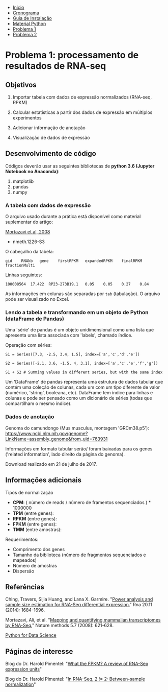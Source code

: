 
- [Inicio](../index.md)
- [Cronograma](cronograma.md)
- [Guia de Instalação](guia_de_instalacao.md)
- [Material Python](python.md)
- [Problema 1](problema1.md)
- [Problema 2](problema2.md)


# Problema 1: processamento de resultados de RNA-seq


## Objetivos

1. Importar tabela com dados de expressão normalizados (RNA-seq, RPKM)

2. Calcular estatísticas a partir dos dados de expressão em múltiplos experimentos

3. Adicionar informação de anotação

4. Visualização de dados de expressão



## Desenvolvimento de código

Códigos deverão usar as seguintes bibliotecas de **python 3.6 (Jupyter Notebook no Anaconda)**:

1. matplotlib
2. pandas
3. numpy

### A tabela com dados de expressão

O arquivo usado durante a prática está disponível como material suplementar do artigo:

[Mortazavi et al, 2008](http://www.nature.com/nmeth/journal/v5/n7/full/nmeth.1226.html)

* nmeth.1226-S3

O cabeçalho da tabela:

`gid	RNAkb	gene	firstRPKM	expandedRPKM	finalRPKM	fractionMulti`

Linhas seguintes:

`100008564	17.422	RP23-273B19.1	0.05	0.05	0.27	0.84`

As informações em colunas são separadas por `tab` (tabulação). O arquivo pode ser visualizado no Excel.

### Lendo a tabela e transformando em um objeto de Python (dataFrame de Pandas)

Uma 'série' de pandas é um objeto unidimensional como uma lista que apresenta uma lista associada com 'labels', chamado índice.

Operação com séries:

`S1 = Series([7.3, -2.5, 3.4, 1.5], index=['a','c','d','e'])`

`S2 = Series([-2.1, 3.6, -1.5, 4, 3.1], index=['a','c','e','f','g'])`

`S1 + S2 # Summing values in different series, but with the same index`

Um 'DataFrame' de pandas representa uma estrutura de dados tabular que contém uma coleção de colunas, cada um com um tipo diferente de valor (numérico, 'string', booleana, etc). DataFrame tem índice para linhas e colunas e pode ser pensado como um dicionário de séries (todas que compartilham o mesmo índice).

### Dados de anotação

Genoma do camundongo (Mus musculus, montagem 'GRCm38.p5'): https://www.ncbi.nlm.nih.gov/genome?LinkName=assembly_genome&from_uid=763931

Informações em formato tabular serão/ foram baixadas para os genes ('related information', lado direito da página do genoma).

Download realizado em 21 de julho de 2017.

## Informações adicionais

Tipos de normalização
- **CPM**: ( número de reads / número de framentos sequenciados ) * 1000000
- **TPM** (entre genes): 
- **RPKM** (entre genes): 
- **FPKM** (entre genes): 
- **TMM** (entre amostras):

Requerimentos:
- Comprimento dos genes
- Tamanho da biblioteca (número de fragmentos sequenciados e mapeados)
- Número de amostras
- Dispersão

## Referências

Ching, Travers, Sijia Huang, and Lana X. Garmire. "[Power analysis and sample size estimation for RNA-Seq differential expression.](http://rnajournal.cshlp.org/content/20/11/1684.short)" Rna 20.11 (2014): 1684-1696.

Mortazavi, Ali, et al. "[Mapping and quantifying mammalian transcriptomes by RNA-Seq.](https://www.nature.com/nmeth/journal/v5/n7/full/nmeth.1226.html)" Nature methods 5.7 (2008): 621-628.

[Python for Data Science](http://wesmckinney.com/)

## Páginas de interesse

Blog do Dr. Harold Pimentel: "[What the FPKM? A review of RNA-Seq expression units](https://haroldpimentel.wordpress.com/2014/05/08/what-the-fpkm-a-review-rna-seq-expression-units/)"

Blog do Dr. Harold Pimentel: "[In RNA-Seq, 2 != 2: Between-sample normalization](https://haroldpimentel.wordpress.com/2014/12/08/in-rna-seq-2-2-between-sample-normalization/)"
